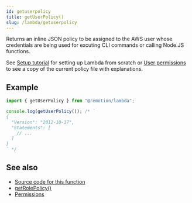 ```yaml
---
id: getuserpolicy
title: getUserPolicy()
slug: /lambda/getuserpolicy
---
```


Returns an inline JSON policy to be assigned to the AWS user whose credentials are being used for excuting CLI commands or calling Node.JS functions.

See [Setup tutorial](/docs/lambda/setup) for setting up Lambda from scratch or [User permissions](/docs/lambda/permissions#user-permissions) to see a copy of the current policy file with explanations.

## Example

```ts twoslash
import { getUserPolicy } from "@remotion/lambda";

console.log(getUserPolicy()); /* `
{
  "Version": "2012-10-17",
  "Statements": [
    // ...
  ]
}
` */
```

## See also

- [Source code for this function](https://github.com/remotion-dev/remotion/blob/main/packages/lambda/src/api/iam-validation/user-permissions.ts)
- [getRolePolicy()](/docs/lambda/getrolepolicy)
- [Permissions](/docs/lambda/permissions)
